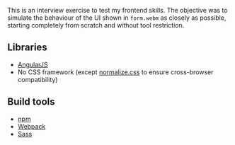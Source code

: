 This is an interview exercise to test my frontend skills.
The objective was to simulate the behaviour of the UI shown in `form.webm` as closely as possible, starting completely from scratch and without tool restriction.

## Libraries
- [AngularJS](https://angularjs.org/)
- No CSS framework (except [normalize.css](https://necolas.github.io/normalize.css/) to ensure cross-browser compatibility)

## Build tools
- [npm](https://www.npmjs.com/)
- [Webpack](https://webpack.github.io/)
- [Sass](http://sass-lang.com/)